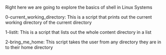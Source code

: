 Right here we are going to explore the basics of shell in Linux Systems

0-current_working_directory: This is a script that prints out the current working directory of the current directory 

1-listit: This is a script that lists out the whole content directory in a list

2-bring_me_home: This script takes the user from any directory they are in to their home directory
